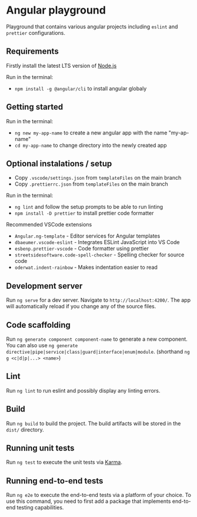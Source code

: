# Angular playground

Playground that contains various angular projects including `eslint` and `prettier` configurations.

## Requirements

Firstly install the latest LTS version of [Node.js](https://nodejs.org/en/download/)

Run in the terminal:

- `npm install -g @angular/cli` to install angular globaly

## Getting started

Run in the terminal:

- `ng new my-app-name` to create a new angular app with the name "my-ap-name"
- `cd my-app-name` to change directory into the newly created app

## Optional instalations / setup

- Copy `.vscode/settings.json` from `templateFiles` on the main branch
- Copy `.prettierrc.json` from `templateFiles` on the main branch

Run in the terminal:

- `ng lint` and follow the setup prompts to be able to run linting
- `npm install -D prettier` to install prettier code formatter

Recommended VSCode extensions

- `Angular.ng-template` - Editor services for Angular templates
- `dbaeumer.vscode-eslint` - Integrates ESLint JavaScript into VS Code
- `esbenp.prettier-vscode` - Code formatter using prettier
- `streetsidesoftware.code-spell-checker` - Spelling checker for source code
- `oderwat.indent-rainbow` - Makes indentation easier to read

## Development server

Run `ng serve` for a dev server. Navigate to `http://localhost:4200/`. The app will automatically reload if you change any of the source files.

## Code scaffolding

Run `ng generate component component-name` to generate a new component. You can also use `ng generate directive|pipe|service|class|guard|interface|enum|module`. (shorthand `ng g <c|d|p|...> <name>`)

## Lint

Run `ng lint` to run eslint and possibly display any linting errors.

## Build

Run `ng build` to build the project. The build artifacts will be stored in the `dist/` directory.

## Running unit tests

Run `ng test` to execute the unit tests via [Karma](https://karma-runner.github.io).

## Running end-to-end tests

Run `ng e2e` to execute the end-to-end tests via a platform of your choice. To use this command, you need to first add a package that implements end-to-end testing capabilities.
